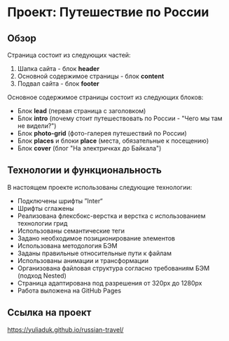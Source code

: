 # Проект: Путешествие по России

## Обзор
Страница состоит из следующих частей:
1. Шапка сайта - блок __header__
2. Основной содержимое страницы - блок __content__
3. Подвал сайта - блок __footer__

Основное содержимое страницы состоит из следующих блоков:

* Блок __lead__ (первая страница с заголовком)
* Блок __intro__ (почему стоит путешествовать по России - "Чего мы там не видели?")
* Блок __photo-grid__ (фото-галерея путешествий по России)
* Блок __places__ и блоки __place__ (места, обязательные к посещению)
* Блок __cover__ (блог "На электричках до Байкала")

## Технологии и функциональность
В настоящем проекте использованы следующие технологии:

* Подключены шрифты ”Inter“
* Шрифты сглажены
* Реализована флексбокс-верстка и верстка с использованием технологии грид
* Использованы семантические теги
* Задано необходимое позиционирование элементов
* Использована методология БЭМ
* Заданы правильные относительные пути к файлам
* Использованы анимации и трансформации
* Организована файловая структура согласно требованиям БЭМ (подход Nested)
* Страница адаптирована под разрешения от 320px до 1280px
* Работа выложена на GitHub Pages


## Ссылка на проект
https://yuliaduk.github.io/russian-travel/